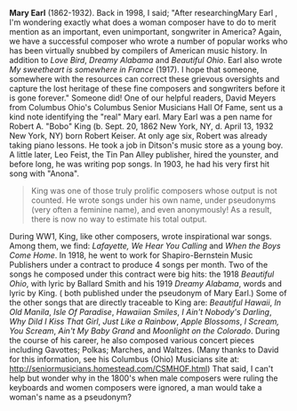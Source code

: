 
**Mary Earl** (1862-1932). Back in 1998, I said; "After researchingMary Earl , I'm wondering exactly what does a woman composer have to do to merit mention as an important, even unimportant, songwriter in America? Again, we have a successful composer who wrote a number of popular works who has been virtually snubbed by compilers of American music history. In addition to *Love Bird*, *Dreamy Alabama* and *Beautiful Ohio*. Earl also wrote *My sweetheart is somewhere in France* (1917). I hope that someone, somewhere with the resources can correct these grievous oversights and capture the lost heritage of these fine composers and songwriters before it is gone forever."
Someone did! One of our helpful readers, David Meyers from Columbus Ohio's Columbus Senior Musicians Hall Of Fame, sent us a kind note identifying the "real" Mary earl. Mary Earl was a pen name for Robert A. "Bobo" King (b. Sept. 20, 1862 New York, NY, d. April 13, 1932 New York, NY) born Robert Keiser. At only age six, Robert was already taking piano lessons. He took a job in Ditson's music store as a young boy. A little later, Leo Feist, the Tin Pan Alley publisher, hired the younster, and before long, he was writing pop songs. In 1903, he had his very first hit song with "Anona".

>King was one of those truly prolific composers whose output is not counted. 
He wrote songs under his own name, under pseudonyms (very often a feminine 
name), and even anonymously! As a result, there is now no way to estimate 
his total output.

During WW1, King, like other composers, wrote inspirational war songs. Among them, we find: *Lafayette, We Hear You Calling* and *When the Boys Come Home*. In 1918, he went to work for Shapiro-Bernstein Music Publishers under a contract to produce 4 songs per month. Two of the songs he composed under this contract were big hits: the 1918 *Beautiful Ohio*, with lyric by Ballard Smith and his 1919 *Dreamy Alabama*, words and lyric by King. ( both published under the pseudonym of Mary Earl.)
Some of the other songs that are directly traceable to King are: *Beautiful Hawaii*, *In Old Manila*, *Isle Of Paradise*, *Hawaiian Smiles*, *I Ain't Nobody's Darling*, *Why DiId I Kiss That Girl*, *Just Like a Rainbow*, *Apple Blossoms*, *I Scream, You Scream*, *Ain't My Baby Grand* and *Moonlight on the Colorado*.
During the course of his career, he also composed various concert pieces including Gavottes; Polkas; Marches, and Waltzes. (Many thanks to David for this information, see his Columbus (Ohio) Musicians site at: http://seniormusicians.homestead.com/CSMHOF.html) 
That said, I can't help but wonder why in the 1800's when male composers were ruling the keyboards and women composers were ignored, a man would take a woman's name as a pseudonym?